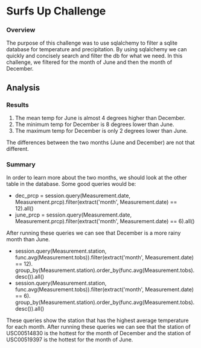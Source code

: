 # Surfs Up Challenge
### Overview
The purpose of this challenge was to use sqlalchemy to filter a sqlite database for temperature and precipitation. By using sqlalchemy we can quickly and concisely search and filter the db for what we need.  In this challenge, we filtered for the month of June and then the month of December.

## Analysis
### Results
1) The mean temp for June is almost 4 degrees higher than December.
2) The minimum temp for December is 8 degrees lower than June.
3) The maximum temp for December is only 2 degrees lower than June.

The differences between the two months (June and December) are not that different.

### Summary
In order to learn more about the two months, we should look at the other table in the database.
Some good queries would be:
- dec_prcp = session.query(Measurement.date, Measurement.prcp).filter(extract('month', Measurement.date) == 12).all()
- june_prcp = session.query(Measurement.date, Measurement.prcp).filter(extract('month', Measurement.date) == 6).all()

After running these queries we can see that December is a more rainy month than June.

- session.query(Measurement.station, func.avg(Measurement.tobs)).filter(extract('month', Measurement.date) == 12).\
    group_by(Measurement.station).order_by(func.avg(Measurement.tobs).desc()).all()
- session.query(Measurement.station, func.avg(Measurement.tobs)).filter(extract('month', Measurement.date) == 6).\
    group_by(Measurement.station).order_by(func.avg(Measurement.tobs).desc()).all()
    
These queries show the station that has the highest average temperature for each month. After running these queries we can see that the station of USC00514830 is the hottest for the month of December and the station of USC00519397 is the hottest for the month of June.
